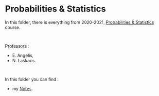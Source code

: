 # Probabilities & Statistics

In this folder, there is everything from 2020-2021, [Probabilities & Statistics](https://elearning.auth.gr/course/view.php?id=8147) course.

<br/>

Professors : 
- E. Angelis,
- N. Laskaris. 

<br/>

In this folder you can find : 
- my [Notes](https://github.com/tsingi-chris/CSD-Auth/raw/main/2nd%20Semester/Probabilities%20%26%20Statistics/Probabilities%20%26%20Statistics%20Notes.pdf).
